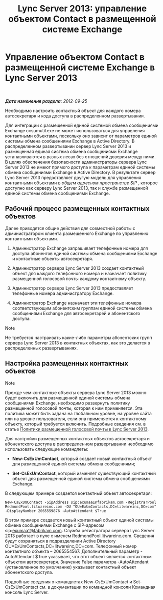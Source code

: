 ﻿---
title: 'Lync Server 2013: управление объектом Contact в размещенной системе Exchange'
TOCTitle: Управление объектом Contact в размещенной системе Exchange
ms:assetid: eead9d76-bc4f-4c1c-9779-683cb7a88410
ms:mtpsurl: https://technet.microsoft.com/ru-ru/library/Gg412978(v=OCS.15)
ms:contentKeyID: 49311588
ms.date: 05/19/2016
mtps_version: v=OCS.15
ms.translationtype: HT
---

# Управление объектом Contact в размещенной системе Exchange в Lync Server 2013

 

_**Дата изменения раздела:** 2012-09-25_

Необходимо настроить контактный объект для каждого номера автосекретаря и кода доступа в распределенном развертывании.

Для интеграции с размещенной единой системой обмена сообщениями Exchange ocsumutil.exe не может использоваться для управления контактными объектами, поскольку оно зависит от параметров единой системы обмена сообщениями Exchange в Active Directory. В распределенном развертывании сервер Lync Server 2013 и размещенная единая система обмена сообщениями Exchange устанавливаются в разных лесах без отношений доверия между ними. В целях обеспечения безопасности администраторы сервера Lync Server 2013 не имеют прямого доступа к параметрам единой системы обмена сообщениями Exchange в Active Directory. В результате сервер Lync Server 2013 предоставляет другую модель для управления контактными объектами в *общем адресном пространстве SIP* , которое доступно как серверу Lync Server 2013, так и службе размещенной единой системы обмена сообщениями Exchange.

## Рабочий процесс размещенных контактных объектов

Далее приводятся общие действия для совместной работы с администратором клиента размещенного Exchange по управлению контактными объектами.

1.  Администратор Exchange запрашивает телефонные номера для доступа абонентов единой системы обмена сообщениями Exchange и контактные объекты автосекретаря.

2.  Администратор сервера Lync Server 2013 создает контактный объект для каждого телефонного номера и назначает политику размещенной голосовой почты каждому контактному объекту.

3.  Администратор сервера Lync Server 2013 предоставляет телефонные номера администратору Exchange.

4.  Администратор Exchange назначает эти телефонные номера соответствующим абонентским группам единой системы обмена сообщениями Exchange для автосекретарей и абонентского доступа.

> [!NOTE]  
> Не требуется настраивать какие-либо параметры абонентских групп сервера Lync Server 2013 в контактных объектах, как это делается в распределенных развертываниях.

## Настройка размещенных контактных объектов

> [!NOTE]  
> Прежде чем контактные объекты сервера Lync Server 2013 можно будет включить для размещенной единой системы обмена сообщениями Exchange, необходимо развернуть политику размещенной голосовой почты, которая к ним применяется. Эта политика может быть задана на глобальном уровне, на уровне сайта или на уровне пользователя, если она применяется к контактному объекту, который требуется включить. Подробные сведения см. в статье <a href="lync-server-2013-hosted-voice-mail-policies.md">Политики размещенной голосовой почты в Lync Server 2013</a>.

Для настройки размещенных контактных объектов автосекретаря и абонентского доступа в распределенном развертывании необходимо использовать следующие командлеты:

  - **New-CsExUmContact**, который создает новый контактный объект для размещенной единой системы обмена сообщениями;

  - **Set-CsExUmContact**, который изменяет существующий контактный объект для размещенной единой системы обмена сообщениями Exchange.

В следующем примере создается контактный объект автосекретаря:

    New-CsExUmContact -SipAddress sip:exumaa1@fabrikam.com -RegistrarPool RedmondPool.litwareinc.com -OU "OU=ExUmContacts,DC=litwareinc,DC=com" -DisplayNumber 2065559876 -AutoAttendant $True

В этом примере создается новый контактный объект единой системы обмена сообщениями Exchange с SIP-адресом sip:exumaa1@fabrikam.com. Служба регистратора сервера Lync Server 2013 работает в пуле с именем RedmondPool.litwareinc.com. Сведения будут сохраняться в подразделении Active Directory OU=ExUmContacts,DC=litwareinc,DC=com. Телефонный номер контактного объекта – 2065554567. Дополнительный параметр -AutoAttendant $True указывает, что этот объект является контактным объектом автосекретаря. Значение False параметра -AutoAttendant (установленное по умолчанию) указывает контактный объект абонентского доступа.

Подробные сведения о командлетах New-CsExUmContact и Set-CsExUmContact см. в документации по командной консоли Командная консоль Lync Server.

